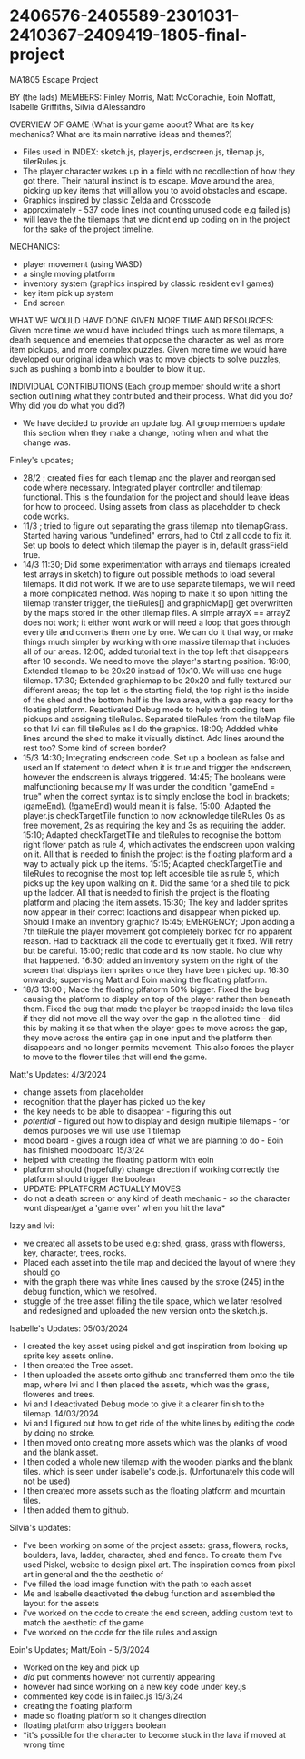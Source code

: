 # 2406576-2405589-2301031-2410367-2409419-1805-final-project

MA1805 Escape Project

BY (the lads)
MEMBERS: Finley Morris, Matt McConachie, Eoin Moffatt, Isabelle Griffiths, Silvia d'Alessandro

OVERVIEW OF GAME
(What is your game about? What are its key mechanics? What are its main narrative
ideas and themes?)
- Files used in INDEX: sketch.js, player.js, endscreen.js, tilemap.js, tilerRules.js.
- The player character wakes up in a field with no recollection of how they got there. Their natural instinct is to escape. Move around the area, picking up key items that will allow you to avoid obstacles and escape. 
- Graphics inspired by classic Zelda and Crosscode 
- approximately - 537 code lines (not counting unused code e.g failed.js)
- will leave the the tilemaps that we didnt end up coding on in the project for the sake of the project timeline. 

MECHANICS: 
- player movement (using WASD)
- a single moving platform 
- inventory system (graphics inspired by classic resident evil games)
- key item pick up system 
- End screen 

WHAT WE WOULD HAVE DONE GIVEN MORE TIME AND RESOURCES:
Given more time we would have included things such as more tilemaps, a death sequence and enemeies that oppose the character as well as more item pickups, and more complex puzzles.
Given more time we would have developed our original idea which was to move objects to solve puzzles, such as pushing a bomb into a boulder to blow it up. 

INDIVIDUAL CONTRIBUTIONS
(Each group member should write a short section outlining what they contributed
and their process. What did you do? Why did you do what you did?)
- We have decided to provide an update log. All group members update this section when they make a change, noting when and what the change was.  

Finley's updates;
- 28/2 ; created files for each tilemap and the player and reorganised code where necessary. Integrated player controller and tilemap; functional. This is the foundation for the project and should leave ideas for how to proceed. Using assets from class as placeholder to check code works. 
- 11/3 ; tried to figure out separating the grass tilemap into tilemapGrass. Started having various "undefined" errors, had to Ctrl z all code to fix it. Set up bools to detect which tilemap the player is in, default grassField true. 
- 14/3 11:30; Did some experimentation with arrays and tilemaps (created test arrays in sketch) to figure out possible methods to load several tilemaps. It did not work. If we are to use separate tilemaps, we will need a more complicated method. Was hoping to make it so upon hitting the tilemap transfer trigger, the tileRules[] and graphicMap[] get overwritten by the maps stored in the other tilemap files. A simple arrayX == arrayZ does not work; it either wont work or will need a loop that goes through every tile and converts them one by one. We can do it that way, or make things much simpler by working with one massive tilemap that includes all of our areas. 
12:00; added tutorial text in the top left that disappears after 10 seconds. We need to move the player's starting position.
16:00; Extended tilemap to be 20x20 instead of 10x10. We will use one huge tilemap. 
17:30; Extended graphicmap to be 20x20 and fully textured our different areas; the top let is the starting field, the top right is the inside of the shed and the bottom half is the lava area, with a gap ready for the floating platform. Reactivated Debug mode to help with coding item pickups and assigning tileRules. Separated tileRules from the tileMap file so that Ivi can fill tileRules as I do the graphics. 
18:00; Addded white lines around the shed to make it visually distinct. Add lines around the rest too? Some kind of screen border?
- 15/3 14:30; Integrating endscreen code. Set up a boolean as false and used an If statement to detect when it is true and trigger the endscreen, however the endscreen is always triggered. 
14:45; The booleans were malfunctioning because my If was under the condition "gameEnd = true" when the correct syntax is to simply enclose the bool in brackets; (gameEnd). (!gameEnd) would mean it is false.
15:00; Adapted the player.js checkTargetTile function to now acknowledge tileRules 0s as free movement, 2s as requiring the key and 3s as requiring the ladder. 
15:10; Adapted checkTargetTile and tileRules to recognise the bottom right flower patch as rule 4, which activates the endscreen upon walking on it. All that is needed to finish the project is the floating platform and a way to actually pick up the items. 
15:15; Adapted checkTargetTile and tileRules to recognise the most top left accesible tile as rule 5, which picks up the key upon walking on it. Did the same for a shed tile to pick up the ladder. All that is needed to finish the project is the floating platform and placing the item assets.
15:30; The key and ladder sprites now appear in their correct loactions and disappear when picked up. Should I make an inventory graphic?
15:45; EMERGENCY; Upon adding a 7th tileRule the player movement got completely borked for no apparent reason. Had to backtrack all the code to eventually get it fixed. Will retry but be careful. 
16:00; redid that code and its now stable. No clue why that happened. 
16:30; added an inventory system on the right of the screen that displays item sprites once they have been picked up.
16:30 onwards; supervising Matt and Eoin making the floating platform. 
- 18/3 13:00 ; Made the floating plfatorm 50% bigger. Fixed the bug causing the platform to display on top of the player rather than beneath them. Fixed the bug that made the player be trapped inside the lava tiles if they did not move all the way over the gap in the allotted time - did this by making it so that when the player goes to move across the gap, they move across the entire gap in one input and the platform then disappears and no longer permits movement. This also forces the player to move to the flower tiles that will end the game.  


Matt's Updates: 
4/3/2024 
- change assets from placeholder
- recognition that the player has picked up the key
- the key needs to be able to disappear - figuring this out
- *potential* - figured out how to display and design multiple tilemaps - for demos purposes we will use use 1 tilemap
- mood board - gives a rough idea of what we are planning to do - Eoin has finished moodboard
15/3/24
- helped with creating the floating platform with eoin 
- platform should (hopefully) change direction if working correctly 
the platform should trigger the boolean 
- UPDATE: PPLATFORM ACTUALLY MOVES 
- do not a death screen or any kind of death mechanic - so the character wont dispear/get a 'game over' when you hit the lava* 



Izzy and Ivi:
- we created all assets to be used
e.g: shed, grass, grass with flowerss, key, character, trees, rocks.
- Placed each asset into the tile map and decided the layout of where they should go 
- with the graph there was white lines caused by the stroke (245) in the debug function, which we resolved. 
- stuggle of the tree asset filling the tile space, which we later resolved and redesigned and uploaded the new version onto the sketch.js. 

Isabelle's Updates:
05/03/2024
- I created the key asset using piskel and got inspiration from looking up sprite key assets online. 
- I then created the Tree asset.
- I then uploaded the assets onto github and transferred them onto the tile map, where Ivi and I then placed the assets, which was the grass, floweres and trees. 
- Ivi and I deactivated Debug mode to give it a clearer finish to the tilemap. 
14/03/2024
- Ivi and I figured out how to get ride of the white lines by editing the code by doing no stroke. 
- I then moved onto creating more assets which was the planks of wood and the blank asset. 
- I then coded a whole new tilemap with the wooden planks and the blank tiles. which is seen under isabelle's code.js. (Unfortunately this code will not be used)
- I then created more assets such as the floating platform and mountain tiles.
- I then added them to github. 

Silvia's updates:
- I've been working on some of the project assets: grass, flowers, rocks, boulders, lava, ladder, character, shed and fence. To create them I've used Piskel, website to design pixel art. The inspiration comes from pixel art in general and the the aesthetic of 
- I've filled the load image function with the path to each asset
- Me and Isabelle deactiveted the debug function and assembled the layout for the assets 
- i've worked on the code to create the end screen, adding custom text to match the aesthetic of the game 
- I've worked on the code for the tile rules and assign 


Eoin's Updates;
Matt/Eoin - 5/3/2024
- Worked on the key and pick up 
- *did* put comments however not currently appearing
- however had since working on a new key code under key.js 
- commented key code is in failed.js
15/3/24
- creating the floating platform
- made so floating platform so it changes direction
- floating platform also triggers boolean
- *it's possible for the character to become stuck in the lava if moved at wrong time

